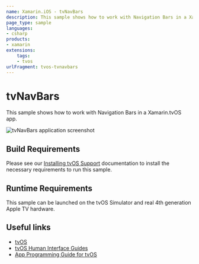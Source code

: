 ```yaml
---
name: Xamarin.iOS - tvNavBars
description: This sample shows how to work with Navigation Bars in a Xamarin.tvOS app. Build Requirements Please see our Installing tvOS Support documentation...
page_type: sample
languages:
- csharp
products:
- xamarin
extensions:
    tags:
    - tvos
urlFragment: tvos-tvnavbars
---
```

# tvNavBars

This sample shows how to work with Navigation Bars in a Xamarin.tvOS app.

![tvNavBars application screenshot](Screenshots/01.png "tvNavBars application screenshot")

## Build Requirements

Please see our [Installing tvOS Support](https://docs.microsoft.com/xamarin/ios/tvos/get-started/installation) documentation to install the necessary requirements to run this sample.

## Runtime Requirements

This sample can be launched on the tvOS Simulator and real 4th generation Apple TV hardware.

## Useful links

* [tvOS](https://developer.apple.com/tvos/)
* [tvOS Human Interface Guides](https://developer.apple.com/tvos/human-interface-guidelines/)
* [App Programming Guide for tvOS](https://developer.apple.com/library/prerelease/tvos/documentation/General/Conceptual/AppleTV_PG/)
